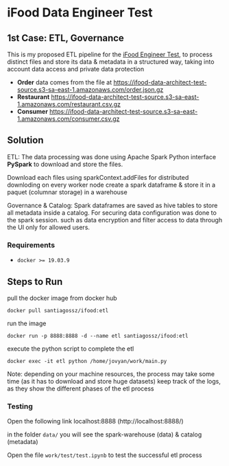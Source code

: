 # iFood Data Engineer Test

## 1st Case: ETL, Governance 

This is my proposed ETL pipeline for the [iFood Engineer Test](https://github.com/wiflore/ifood-data-engineering-test.git), to process distinct files and store its data & 
metadata in a structured way, taking into account data access and private data protection


* **Order** data comes from the file at https://ifood-data-architect-test-source.s3-sa-east-1.amazonaws.com/order.json.gz
* **Restaurant**  https://ifood-data-architect-test-source.s3-sa-east-1.amazonaws.com/restaurant.csv.gz
* **Consumer** https://ifood-data-architect-test-source.s3-sa-east-1.amazonaws.com/consumer.csv.gz


## Solution

ETL: The data processing was done using Apache Spark Python interface **PySpark** to download and store the files.

Download each files using sparkContext.addFiles for distributed downloding on every worker node 
create a spark dataframe & store it in a paquet (columnar storage) in a warehouse 

Governance & Catalog: Spark dataframes are saved as hive tables to store all metadata inside a catalog. 
For securing data configuration was done to the spark session.
such as data encryption and filter access to data through the UI only for allowed users. 


### Requirements

* `docker >= 19.03.9`

## Steps to Run

pull the docker image from docker hub

`docker pull santiagossz/ifood:etl`

run the image 

`docker run -p 8888:8888 -d --name etl santiagossz/ifood:etl
`

execute the python script to complete the etl

`docker exec -it etl python /home/jovyan/work/main.py`

Note: depending on your machine resources, the process may take some time (as it has to download and store huge datasets)
keep track of the logs, as they show the different phases of the etl process 


### Testing

Open the following link localhost:8888 (http://localhost:8888/)

in the folder `data/`  you will see the spark-warehouse (data) & catalog (metadata)

Open the file `work/test/test.ipynb`  to test the successful etl process


